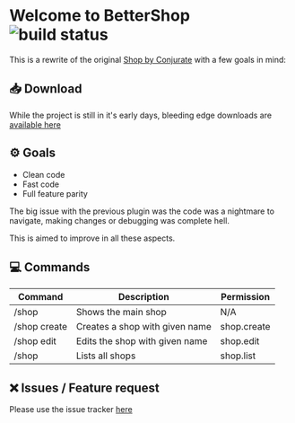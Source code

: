 # Welcome to BetterShop ![build status](https://ci.husk.pro/BetterShop/badge)

This is a rewrite of the original [Shop by Conjurate](https://github.com/Nowaha/Shop-by-Conjurate) with a few goals in mind:

## 📥 Download

While the project is still in it's early days, bleeding edge downloads are [available here](https://ci.husk.pro/)

## ⚙️ Goals
- Clean code
- Fast code
- Full feature parity

The big issue with the previous plugin was the code was a nightmare to navigate, making changes or debugging was complete hell.

This is aimed to improve in all these aspects.

## 💻 Commands
| Command | Description | Permission |
| --------------- | ---------------- | ---------------- |
| \/shop | Shows the main shop | N/A
| \/shop create <shopname> | Creates a shop with given name | shop.create
| \/shop edit <shopname> | Edits the shop with given name | shop.edit
| \/shop | Lists all shops | shop.list

## ❌ Issues / Feature request
Please use the issue tracker [here](https://github.com/Huskehhh/BetterShop/issues)